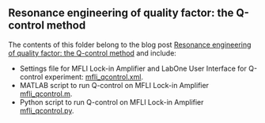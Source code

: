 ## Resonance engineering of quality factor: the Q-control method

The contents of this folder belong to the blog post [Resonance engineering of quality factor: the Q-control method](https://www.zhinst.com/ch/en/blogs/resonance-engineering-quality-factor-q-control-method) and include:

- Settings file for MFLI Lock-in Amplifier and LabOne User Interface for Q-control experiment: [mfli_qcontrol.xml](mfli_qcontrol.xml).
- MATLAB script to run Q-control on MFLI Lock-in Amplifier [mfli_qcontrol.m](mfli_qcontrol.m).
- Python script to run Q-control on MFLI Lock-in Amplifier [mfli_qcontrol.py](mfli_qcontrol.py).

